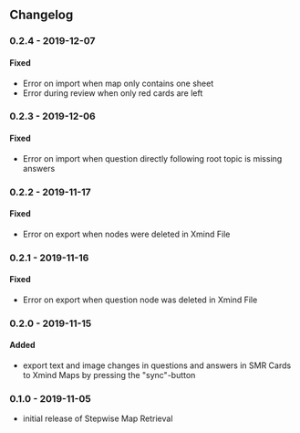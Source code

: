 ## Changelog
### 0.2.4 - 2019-12-07
#### Fixed
- Error on import when map only contains one sheet
- Error during review when only red cards are left
### 0.2.3 - 2019-12-06
#### Fixed
- Error on import when question directly following root topic is missing answers
### 0.2.2 - 2019-11-17
#### Fixed
- Error on export when nodes were deleted in Xmind File
### 0.2.1 - 2019-11-16
#### Fixed
- Error on export when question node was deleted in Xmind File
### 0.2.0 - 2019-11-15
#### Added
- export text and image changes in questions and answers in SMR Cards to Xmind Maps by pressing the "sync"-button
### 0.1.0 - 2019-11-05
- initial release of Stepwise Map Retrieval